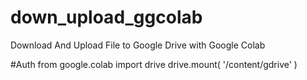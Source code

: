 # down_upload_ggcolab
Download And Upload File to Google Drive with Google Colab

#Auth
from google.colab import drive
drive.mount( '/content/gdrive' )
